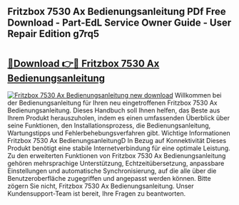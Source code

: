 ## Fritzbox 7530 Ax Bedienungsanleitung PDf Free Download - Part-EdL Service Owner Guide - User Repair Edition g7rq5

# <h2><a href="http://df4jg9.blite.top/?on=Fritzbox+7530+Ax+Bedienungsanleitung">🔗Download 👉🔴 Fritzbox 7530 Ax Bedienungsanleitung</a></h2>

[![Fritzbox 7530 Ax Bedienungsanleitung new download](https://i.imgur.com/lujVjoI.png)](http://df4jg9.blite.top/?on=Fritzbox+7530+Ax+Bedienungsanleitung)
Willkommen bei der Bedienungsanleitung für Ihren neu eingetroffenen Fritzbox 7530 Ax Bedienungsanleitung. Dieses Handbuch soll Ihnen helfen, das Beste aus Ihrem Produkt herauszuholen, indem es einen umfassenden Überblick über seine Funktionen, den Installationsprozess, die Bedienungsanleitung, Wartungstipps und Fehlerbehebungsverfahren gibt. Wichtige Informationen Fritzbox 7530 Ax BedienungsanleitungD In Bezug auf Konnektivität Dieses Produkt benötigt eine stabile Internetverbindung für eine optimale Leistung. Zu den erweiterten Funktionen von Fritzbox 7530 Ax Bedienungsanleitung gehören mehrsprachige Unterstützung, Echtzeitübersetzung, anpassbare Einstellungen und automatische Synchronisierung, auf die alle über die Benutzeroberfläche zugegriffen und angepasst werden können. Bitte zögern Sie nicht, Fritzbox 7530 Ax Bedienungsanleitung. Unser Kundensupport-Team ist bereit, Ihre Fragen zu beantworten.
